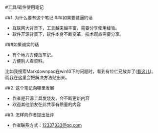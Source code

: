 
#工具/软件使用笔记

##1. 为什么要有这个笔记
###如果要装逼的话
+  互联网大背景下，工具越来越丰富，需要分享使用经验。
+  软件开源背景下，软件本身不断变革，技术观点需要分享。

###如果诚实的话
+  有个地方方便放笔记。
+  方便别人查资料。

比如我搜索Markdownpad在win10下的问题时，看到有位仁兄放弃了([看这儿](http://www.lxxself.com/post/ling-ling-sui-sui-dao-bu-jin/2015-03-04))。而我在这里会把解决方法贴出来。

##2. 这个笔记向哪里发展

+ 作者是开源工具发烧友，会不断更新内容
+ 欢迎其他朋友在此共享有质量的内容



##3. 怎样向作者提出批评

+ 作者联系方式：12337333@qq.com



